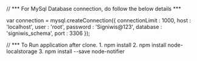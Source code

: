 // *** For MySql Database connection, do follow the below details ***

var connection  = mysql.createConnection({
    connectionLimit : 1000,
    host     : 'localhost',
    user     : 'root',
    password : 'Signiwis@123',
    database : 'signiwis_schema',
    port : 3306
});

// *** To Run application after clone.
    1. npm install 
    2. npm install node-localstorage
    3. npm install --save node-notifier
